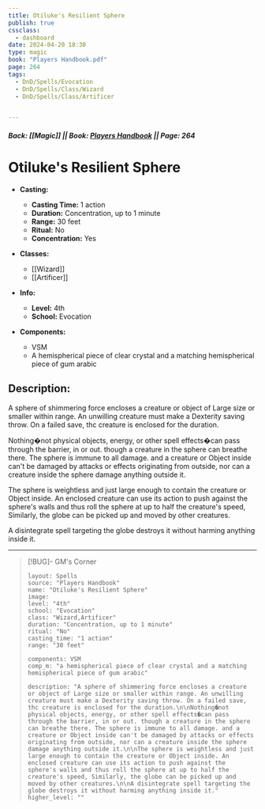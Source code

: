 ```yaml
---
title: Otiluke's Resilient Sphere
publish: true
cssclass:
  - dashboard
date: 2024-04-20 18:30
type: magic
book: "Players Handbook.pdf"
page: 264
tags:
  - DnD/Spells/Evocation
  - DnD/Spells/Class/Wizard
  - DnD/Spells/Class/Artificer


---
```


##### Back: [[Magic]] || Book: [Players Handbook](https://drive.google.com/drive/folders/1O5bhpYizcIT5xxAoLOuzCRht_PVS7VSG?usp=sharing) || Page: 264

# Otiluke's Resilient Sphere

- **Casting:**
    - **Casting Time:** 1 action
    - **Duration:** Concentration, up to 1 minute
    - **Range:** 30 feet
    - **Ritual:** No
    - **Concentration:** Yes
- **Classes:**
    - [[Wizard]]
    - [[Artificer]]

- **Info:**
    - **Level:** 4th
    - **School:** Evocation
- **Components:**
    - VSM
    - A hemispherical piece of clear crystal and a matching hemispherical piece of gum arabic

## Description:
A sphere of shimmering force encloses a creature or object of Large size or smaller within range. An unwilling creature must make a Dexterity saving throw. On a failed save, thc creature is enclosed for the duration.

Nothing�not physical objects, energy, or other spell effects�can pass through the barrier, in or out. though a creature in the sphere can breathe there. The sphere is immune to all damage. and a creature or Object inside can't be damaged by attacks or effects originating from outside, nor can a creature inside the sphere damage anything outside it.

The sphere is weightless and just large enough to contain the creature or Object inside. An enclosed creature can use its action to push against the sphere's walls and thus roll the sphere at up to half the creature's speed, Similarly, the globe can be picked up and moved by other creatures.

A disintegrate spell targeting the globe destroys it without harming anything inside it.



---

> [!BUG]- GM's Corner
>
> ```statblock
> layout: Spells
> source: "Players Handbook"
> name: "Otiluke's Resilient Sphere"
> image: 
> level: "4th"
> school: "Evocation"
> class: "Wizard,Artificer"
> duration: "Concentration, up to 1 minute"
> ritual: "No"
> casting_time: "1 action"
> range: "30 feet"
>
> components: VSM
> comp_m: "a hemispherical piece of clear crystal and a matching hemispherical piece of gum arabic"
>
> description: "A sphere of shimmering force encloses a creature or object of Large size or smaller within range. An unwilling creature must make a Dexterity saving throw. On a failed save, thc creature is enclosed for the duration.\n\nNothing�not physical objects, energy, or other spell effects�can pass through the barrier, in or out. though a creature in the sphere can breathe there. The sphere is immune to all damage. and a creature or Object inside can't be damaged by attacks or effects originating from outside, nor can a creature inside the sphere damage anything outside it.\n\nThe sphere is weightless and just large enough to contain the creature or Object inside. An enclosed creature can use its action to push against the sphere's walls and thus roll the sphere at up to half the creature's speed, Similarly, the globe can be picked up and moved by other creatures.\n\nA disintegrate spell targeting the globe destroys it without harming anything inside it."
> higher_level: ""
> ```
